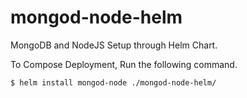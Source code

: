 # mongod-node-helm
MongoDB and NodeJS Setup through Helm Chart.


To Compose Deployment, Run the following command.

```bash
$ helm install mongod-node ./mongod-node-helm/
```
